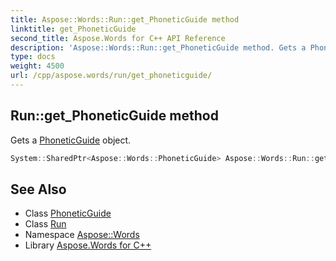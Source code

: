 ```yaml
---
title: Aspose::Words::Run::get_PhoneticGuide method
linktitle: get_PhoneticGuide
second_title: Aspose.Words for C++ API Reference
description: 'Aspose::Words::Run::get_PhoneticGuide method. Gets a PhoneticGuide object in C++.'
type: docs
weight: 4500
url: /cpp/aspose.words/run/get_phoneticguide/
---
```

## Run::get_PhoneticGuide method


Gets a [PhoneticGuide](./) object.

```cpp
System::SharedPtr<Aspose::Words::PhoneticGuide> Aspose::Words::Run::get_PhoneticGuide()
```

## See Also

* Class [PhoneticGuide](../../phoneticguide/)
* Class [Run](../)
* Namespace [Aspose::Words](../../)
* Library [Aspose.Words for C++](../../../)
